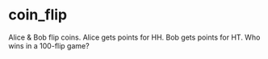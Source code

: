# coin_flip
Alice &amp; Bob flip coins. Alice gets points for HH. Bob gets points for HT. Who wins in a 100-flip game?
